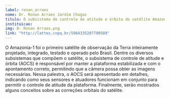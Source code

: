 ```yaml
---
label: ronan_arraes
nome: Dr. Ronan Arraes Jardim Chagas
titulo: O subsistema de controle de atitude e órbita do satélite Amazonia-1
instituicao:
img: 8- Ronan Arraes.png
link: "http://lattes.cnpq.br/5964335207790589"
---
```


O Amazonia-1 foi o primeiro satélite de observação da Terra inteiramente projetado, integrado, testado e operado pelo Brasil. Dentre os diversos 
subsistemas que compõem o satélite, o subsistema de controle de atitude e órbita (AOCS) é responsável por manter a plataforma estabilizada e com o apontamento correto, 
permitindo que a câmera possa obter as imagens necessárias. Nessa palestra, o AOCS será apresentado em detalhes, indicando como seus sensores e atuadores funcionam em 
conjunto para permitir o controle de atitude da plataforma. Finalmente, serão mostrados alguns conceitos sobre as correções orbitais do satélite.
